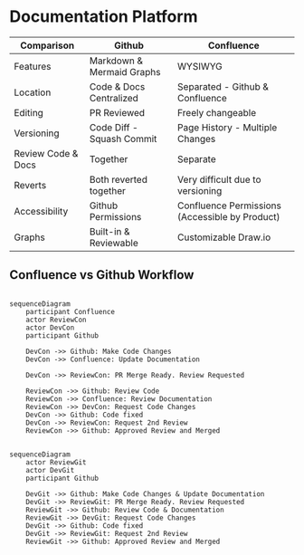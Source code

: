 # Documentation Platform

| Comparison | Github | Confluence |
| ------ | ----- | ----- |
| Features | Markdown & Mermaid Graphs | WYSIWYG |
| Location | Code & Docs Centralized | Separated - Github & Confluence |
| Editing | PR Reviewed | Freely changeable |
| Versioning | Code Diff - Squash Commit | Page History - Multiple Changes |
| Review Code & Docs | Together | Separate |
| Reverts | Both reverted together | Very difficult due to versioning | 
| Accessibility | Github Permissions | Confluence Permissions (Accessible by Product) |
| Graphs | Built-in & Reviewable | Customizable Draw.io |

## Confluence vs Github Workflow
```mermaid

sequenceDiagram
    participant Confluence
    actor ReviewCon
    actor DevCon
    participant Github
    
    DevCon ->> Github: Make Code Changes
    DevCon ->> Confluence: Update Documentation
    
    DevCon ->> ReviewCon: PR Merge Ready. Review Requested
    
    ReviewCon ->> Github: Review Code
    ReviewCon ->> Confluence: Review Documentation
    ReviewCon ->> DevCon: Request Code Changes
    DevCon ->> Github: Code fixed
    DevCon ->> ReviewCon: Request 2nd Review 
    ReviewCon ->> Github: Approved Review and Merged
```
```mermaid

sequenceDiagram
    actor ReviewGit
    actor DevGit
    participant Github

    DevGit ->> Github: Make Code Changes & Update Documentation
    DevGit ->> ReviewGit: PR Merge Ready. Review Requested
    ReviewGit ->> Github: Review Code & Documentation
    ReviewGit ->> DevGit: Request Code Changes
    DevGit ->> Github: Code fixed
    DevGit ->> ReviewGit: Request 2nd Review
    ReviewGit ->> Github: Approved Review and Merged

```
